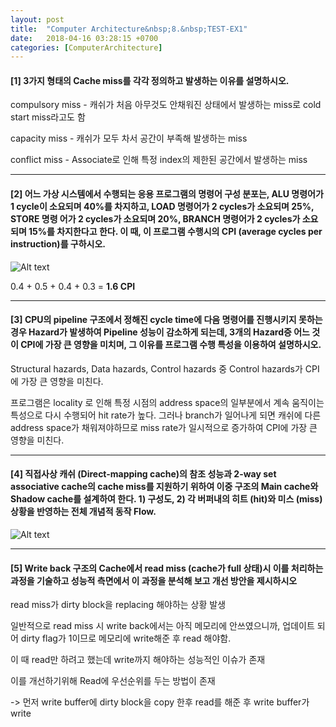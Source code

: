 ```yaml
---
layout: post
title:  "Computer Architecture&nbsp;8.&nbsp;TEST-EX1"
date:   2018-04-16 03:28:15 +0700
categories: [ComputerArchitecture]
---
```


#### [1] 3가지 형태의 Cache miss를 각각 정의하고 발생하는 이유를 설명하시오. 

compulsory miss - 캐쉬가 처음 아무것도 안채워진 상태에서 발생하는 miss로 cold start miss라고도 함

capacity miss - 캐쉬가 모두 차서 공간이 부족해 발생하는 miss

conflict miss - Associate로 인해 특정 index의 제한된 공간에서 발생하는 miss

---

#### [2] 어느 가상 시스템에서 수행되는 응용 프로그램의 명령어 구성 분포는, ALU 명령어가 1 cycle이 소요되며 40%를 차지하고, LOAD 명령어가 2 cycles가 소요되며 25%, STORE 명령 어가 2 cycles가 소요되며 20%, BRANCH 명령어가 2 cycles가 소요되며 15%를 차지한다고 한다. 이 때, 이 프로그램 수행시의 CPI (average cycles per instruction)를 구하시오. 

![Alt text](http://leesangwon0114.github.io/static/img/CA/8.2.PNG)

0.4 + 0.5 + 0.4 + 0.3 = **1.6 CPI**

---

#### [3] CPU의 pipeline 구조에서 정해진 cycle time에 다음 명령어를 진행시키지 못하는 경우 Hazard가 발생하여 Pipeline 성능이 감소하게 되는데, 3개의 Hazard증 어느 것이 CPI에 가장 큰 영향을 미치며, 그 이유를 프로그램 수행 특성을 이용하여 설명하시오. 

Structural hazards, Data hazards, Control hazards 중 Control hazards가 CPI에 가장 큰 영향을 미친다.

프로그램은 locality 로 인해 특정 시점의 address space의 일부분에서 계속 움직이는 특성으로 다시 수행되어 hit rate가 높다. 그러나 branch가 일어나게 되면 캐쉬에 다른 address space가 채워져야하므로 miss rate가 일시적으로 증가하여 CPI에 가장 큰 영향을 미친다.

---

#### [4] 직접사상 캐쉬 (Direct-mapping cache)의 참조 성능과 2-way set associative cache의 cache miss를 지원하기 위하여 이중 구조의 Main cache와 Shadow cache를 설계하여 한다. 1) 구성도, 2) 각 버퍼내의 히트 (hit)와 미스 (miss) 상황을 반영하는 전체 개념적 동작 Flow.

![Alt text](http://leesangwon0114.github.io/static/img/CA/8.1.PNG)

---

#### [5] Write back 구조의 Cache에서 read miss (cache가 full 상태)시 이를 처리하는 과정을 기술하고 성능적 측면에서 이 과정을 분석해 보고 개선 방안을 제시하시오

read miss가 dirty block을 replacing 해야하는 상황 발생

일반적으로 read miss 시 write back에서는 아직 메모리에 안쓰였으니까, 업데이트 되어 dirty flag가 1이므로 메모리에 write해준 후 read 해야함.

이 때 read만 하려고 했는데 write까지 해야하는 성능적인 이슈가 존재

이를 개선하기위해 Read에 우선순위를 두는 방법이 존재

-> 먼저 write buffer에 dirty block을 copy 한후 read를 해준 후 write buffer가 write
